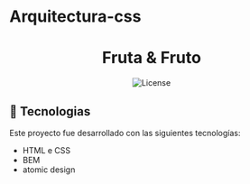 # Arquitectura-css

<h1 align="center">Fruta & Fruto</h1>

<p align="center">
  <img alt="License" src="https://user-images.githubusercontent.com/63380921/203676518-3c62cc7d-479a-4713-b083-aadad88530ab.png">
</p>


## 🚀 Tecnologias

Este proyecto fue desarrollado con las siguientes tecnologías:

- HTML e CSS
- BEM
- atomic design

 



